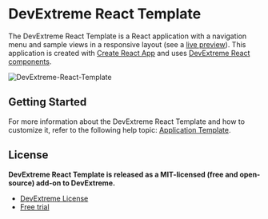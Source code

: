# DevExtreme React Template

The DevExtreme React Template is a React application with a navigation menu and sample views in a responsive layout (see a [live preview](https://devexpress.github.io/devextreme-react-template)). This application is created with [Create React App](https://create-react-app.dev/) and uses [DevExtreme React components](https://js.devexpress.com/Documentation/Guide/React_Components/DevExtreme_React_Components/).

![DevExtreme-React-Template](https://user-images.githubusercontent.com/20125410/93988213-1ef9e400-fd91-11ea-85ab-638aee285fe6.png)

## Getting Started

For more information about the DevExtreme React Template and how to customize it, refer to the following help topic: [Application Template](https://js.devexpress.com/Documentation/Guide/React_Components/Application_Template/).

## License

**DevExtreme React Template is released as a MIT-licensed (free and open-source) add-on to DevExtreme.**

- [DevExtreme License](https://js.devexpress.com/Licensing/)
- [Free trial](http://js.devexpress.com/Buy/)